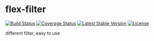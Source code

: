 flex-filter
===========

[![Build Status](https://travis-ci.org/elnebuloso/flex-filter.svg?branch=master)](https://travis-ci.org/elnebuloso/flex-filter)
[![Coverage Status](https://img.shields.io/coveralls/elnebuloso/flex-filter.svg)](https://coveralls.io/r/elnebuloso/flex-filter)
[![Latest Stable Version](https://poser.pugx.org/elnebuloso/flex-filter/v/stable.svg)](https://packagist.org/packages/elnebuloso/flex-filter)
[![License](https://poser.pugx.org/elnebuloso/flex-filter/license.svg)](https://packagist.org/packages/elnebuloso/flex-filter)

different filter, easy to use